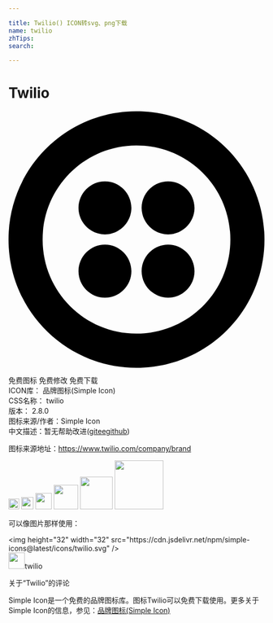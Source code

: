```yaml
---

title: Twilio() ICON转svg、png下载
name: twilio
zhTips: 
search: 

---
```


# Twilio  <small style="font-size: 60%;font-weight: 100"></small>

<div id="svg" class="svg-wrap">
<svg role="img" viewBox="0 0 24 24" xmlns="http://www.w3.org/2000/svg"><title>Twilio icon</title><path d="M12 0C5.381-.008.008 5.352 0 11.971V12c0 6.64 5.359 12 12 12 6.64 0 12-5.36 12-12 0-6.641-5.36-12-12-12zm0 20.801c-4.846.015-8.786-3.904-8.801-8.75V12c-.014-4.846 3.904-8.786 8.75-8.801H12c4.847-.014 8.786 3.904 8.801 8.75V12c.015 4.847-3.904 8.786-8.75 8.801H12zm5.44-11.76c0 1.359-1.12 2.479-2.481 2.479-1.366-.007-2.472-1.113-2.479-2.479 0-1.361 1.12-2.481 2.479-2.481 1.361 0 2.481 1.12 2.481 2.481zm0 5.919c0 1.36-1.12 2.48-2.481 2.48-1.367-.008-2.473-1.114-2.479-2.48 0-1.359 1.12-2.479 2.479-2.479 1.361-.001 2.481 1.12 2.481 2.479zm-5.919 0c0 1.36-1.12 2.48-2.479 2.48-1.368-.007-2.475-1.113-2.481-2.48 0-1.359 1.12-2.479 2.481-2.479 1.358-.001 2.479 1.12 2.479 2.479zm0-5.919c0 1.359-1.12 2.479-2.479 2.479-1.367-.007-2.475-1.112-2.481-2.479 0-1.361 1.12-2.481 2.481-2.481 1.358 0 2.479 1.12 2.479 2.481z"/></svg>
</div>
<detail full-name='twilio'></detail>

<div class="detail-page">
<p>
<span><span class="badge-success badge">免费图标</span> <span class="badge-success badge">免费修改</span>  <span class="badge-success badge">免费下载</span> </span>
<br/>
<span>
ICON库：
<span class="badge-secondary badge">品牌图标(Simple Icon)</span> 
</span>
<br/>
<span>
CSS名称：
<span class="badge-secondary badge">twilio</span> 
</span>

<br/>
<span>
版本：
<span class="badge-secondary badge">2.8.0</span> 
</span>
<br/>
<span>图标来源/作者：<span class="badge-light badge">Simple Icon</span></span> 
<br/>
<span class="zh-detail">中文描述：暂无<span class="help-link"><span>帮助改进</span>(<a href="https://gitee.com/liuwave/icon-helper/edit/master/json/brands/twilio.json" target="_blank" rel="noopener noreferrer">gitee</a><a href="https://github.com/liuwave/icon-helper/edit/master/json/brands/twilio.json" target="_blank" rel="noopener noreferrer">github</a></span>)</span><br/>
</p>
</div><div class="description description alert alert-light"><p>图标来源地址：<a href="https://www.twilio.com/company/brand" target="_blank" rel="noopener noreferrer">https://www.twilio.com/company/brand</a></p></div>
<div class="alert alert-dark">
<img height="21" width="21" src="https://cdn.jsdelivr.net/npm/simple-icons@latest/icons/twilio.svg" />
<img height="24" width="24" src="https://cdn.jsdelivr.net/npm/simple-icons@latest/icons/twilio.svg" />
<img height="32" width="32" src="https://cdn.jsdelivr.net/npm/simple-icons@latest/icons/twilio.svg" />
<img height="48" width="48" src="https://cdn.jsdelivr.net/npm/simple-icons@latest/icons/twilio.svg" />
<img height="64" width="64" src="https://cdn.jsdelivr.net/npm/simple-icons@latest/icons/twilio.svg" />
<img height="96" width="96" src="https://cdn.jsdelivr.net/npm/simple-icons@latest/icons/twilio.svg" />

</div>
<div>
  <p>可以像图片那样使用：    
  </p>
  <div class="alert alert-primary" style="font-size: 14px">
    &lt;img height="32" width="32" src="https://cdn.jsdelivr.net/npm/simple-icons@latest/icons/twilio.svg" /&gt;
    <copy-btn content='<img height="32" width="32" src="https://cdn.jsdelivr.net/npm/simple-icons@latest/icons/twilio.svg" />'></copy-btn>
  </div>
  <div class="alert alert-secondary">
    <img height="32" width="32" src="https://cdn.jsdelivr.net/npm/simple-icons@latest/icons/twilio.svg" />twilio
    <copy-btn content="twilio" btn-title="复制图标名称"></copy-btn>
  </div>
</div>

<Vssue title="关于“Twilio”的评论" >关于“Twilio”的评论</Vssue>


<div><p>Simple Icon是一个免费的品牌图标库。图标Twilio可以免费下载使用。更多关于  Simple Icon的信息，参见：<a target="_blank" href="https://iconhelper.cn/brands.html">品牌图标(Simple Icon)</a>
</p></div>
